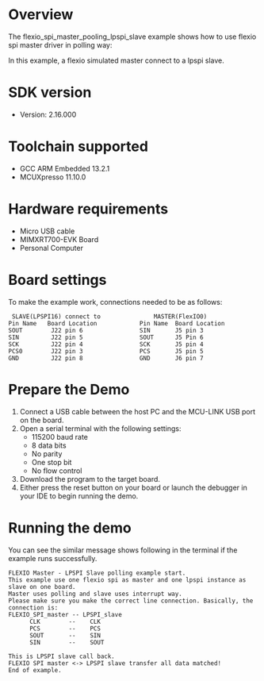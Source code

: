 Overview
========
The flexio_spi_master_pooling_lpspi_slave example shows how to use flexio spi master driver in polling way:

In this example, a flexio simulated master connect to a lpspi slave.

SDK version
===========
- Version: 2.16.000

Toolchain supported
===================
- GCC ARM Embedded  13.2.1
- MCUXpresso  11.10.0

Hardware requirements
=====================
- Micro USB cable
- MIMXRT700-EVK Board
- Personal Computer

Board settings
==============
To make the example work, connections needed to be as follows:
~~~~~~~~~~~~~~~~~~~~~~~~~~~~~~~~~~~~~~~~~~~~~~~~~~~~~~
 SLAVE(LPSPI16) connect to               MASTER(FlexIO0)
Pin Name   Board Location            Pin Name  Board Location
SOUT        J22 pin 6                SIN       J5 pin 3
SIN         J22 pin 5                SOUT      J5 Pin 6
SCK         J22 pin 4                SCK       J5 pin 4
PCS0        J22 pin 3                PCS       J5 pin 5
GND         J22 pin 8                GND       J6 pin 7
~~~~~~~~~~~~~~~~~~~~~~~~~~~~~~~~~~~~~~~~~~~~~~~~~~~~~~

Prepare the Demo
================
1.  Connect a USB cable between the host PC and the MCU-LINK USB port on the board.
2.  Open a serial terminal with the following settings:
    - 115200 baud rate
    - 8 data bits
    - No parity
    - One stop bit
    - No flow control
3. Download the program to the target board.
4. Either press the reset button on your board or launch the debugger in your IDE to begin running
   the demo.

Running the demo
================
You can see the similar message shows following in the terminal if the example runs successfully.

~~~~~~~~~~~~~~~~~~~~~~~~~~~~
FLEXIO Master - LPSPI Slave polling example start.
This example use one flexio spi as master and one lpspi instance as slave on one board.
Master uses polling and slave uses interrupt way.
Please make sure you make the correct line connection. Basically, the connection is:
FLEXIO_SPI_master -- LPSPI_slave
      CLK        --    CLK
      PCS        --    PCS
      SOUT       --    SIN
      SIN        --    SOUT

This is LPSPI slave call back.
FLEXIO SPI master <-> LPSPI slave transfer all data matched!
End of example.
~~~~~~~~~~~~~~~~~~~~~~~~~~~~
